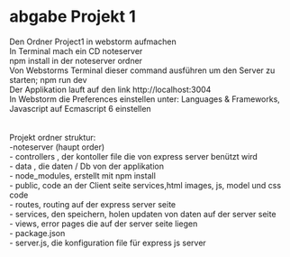 # abgabe Projekt 1
Den Ordner Project1 in webstorm aufmachen<br>
In Terminal mach ein CD noteserver<br>
npm install in der noteserver ordner<br>
Von Webstorms Terminal dieser command ausführen um den Server zu starten; npm run dev<br>
Der Applikation lauft auf den link http://localhost:3004<br>
In Webstorm die Preferences einstellen unter: Languages & Frameworks, Javascript auf Ecmascript 6 einstellen<br>
<br>
<br>
Projekt ordner struktur:<br>
  -noteserver (haupt order)<br>
     - controllers , der kontoller file die von express server benützt wird<br>
     - data , die daten / Db von der applikation<br>
     - node_modules, erstellt mit npm install<br>
     - public, code an der Client seite services,html images, js, model und css code<br>
     - routes, routing auf der express server seite<br>
     - services, den speichern, holen updaten von daten auf der server seite<br>
     - views, error pages die auf der server seite liegen<br>
     - package.json<br>
     - server.js, die konfiguration file für express js server<br>
